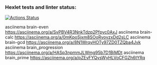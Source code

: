 ### Hexlet tests and linter status:
[![Actions Status](https://github.com/KepiWole/python-project-lvl1/workflows/hexlet-check/badge.svg)](https://github.com/KepiWole/python-project-lvl1/actions)

asciinema brain-even
 https://asciinema.org/a/SvPBV4R3NnkTdzp2Pfpyc0AxJ
asciinema brain-calc
 https://asciinema.org/a/0mKpoSjxm8SOoRvovzxDd2sLC
asciinema brain-gcd
https://asciinema.org/a/8N1WrqyHOTy97ZD0TZQba4Jvk
asciinema brain_progression
https://asciinema.org/a/HASp3npmmJLWmg95b7D1BiMDt
asciinema brain_prime
https://asciinema.org/a/pZEvFYQysWyHLVoCFGZh6tYRq
